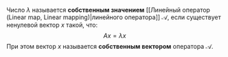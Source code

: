 Число $\lambda$ называется **собственным значением** [[Линейный оператор (Linear map, Linear mapping)|линейного оператора]] $\mathcal A$, если существует ненулевой вектор $x$ такой, что: $$Ax = \lambda x$$При этом вектор $x$ называется **собственным вектором** оператора $\mathcal A$.